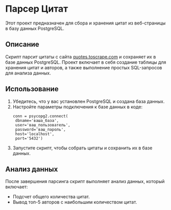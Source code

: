 # Парсер Цитат

Этот проект предназначен для сбора и хранения цитат из веб-страницы в базу данных PostgreSQL.

## Описание

Скрипт парсит цитаты с сайта [quotes.toscrape.com](http://quotes.toscrape.com/) и сохраняет их в базе данных PostgreSQL. Проект включает в себя создание таблицы для хранения цитат и авторов, а также выполнение простых SQL-запросов для анализа данных.
## Использование

1. Убедитесь, что у вас установлен PostgreSQL и создана база данных.
2. Настройте параметры подключения к базе данных в коде:
   ```
   conn = psycopg2.connect(
    dbname='ваша_база',
    user='ваш_пользователь',
    password='ваш_пароль',
    host='localhost',
    port='5432')
4. Запустите скрипт, чтобы собрать цитаты и сохранить их в базе данных.

## Анализ данных
После завершения парсинга скрипт выполняет анализ данных, который включает:
- Подсчет общего количества цитат.
- Вывод топ-5 авторов с наибольшим количеством цитат.

